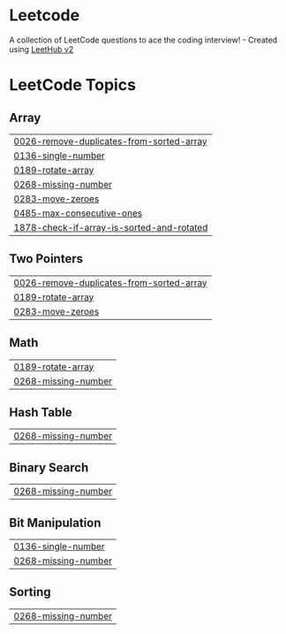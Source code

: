 # Leetcode
A collection of LeetCode questions to ace the coding interview! - Created using [LeetHub v2](https://github.com/arunbhardwaj/LeetHub-2.0)

<!---LeetCode Topics Start-->
# LeetCode Topics
## Array
|  |
| ------- |
| [0026-remove-duplicates-from-sorted-array](https://github.com/chirag132002/Leetcode/tree/master/0026-remove-duplicates-from-sorted-array) |
| [0136-single-number](https://github.com/chirag132002/Leetcode/tree/master/0136-single-number) |
| [0189-rotate-array](https://github.com/chirag132002/Leetcode/tree/master/0189-rotate-array) |
| [0268-missing-number](https://github.com/chirag132002/Leetcode/tree/master/0268-missing-number) |
| [0283-move-zeroes](https://github.com/chirag132002/Leetcode/tree/master/0283-move-zeroes) |
| [0485-max-consecutive-ones](https://github.com/chirag132002/Leetcode/tree/master/0485-max-consecutive-ones) |
| [1878-check-if-array-is-sorted-and-rotated](https://github.com/chirag132002/Leetcode/tree/master/1878-check-if-array-is-sorted-and-rotated) |
## Two Pointers
|  |
| ------- |
| [0026-remove-duplicates-from-sorted-array](https://github.com/chirag132002/Leetcode/tree/master/0026-remove-duplicates-from-sorted-array) |
| [0189-rotate-array](https://github.com/chirag132002/Leetcode/tree/master/0189-rotate-array) |
| [0283-move-zeroes](https://github.com/chirag132002/Leetcode/tree/master/0283-move-zeroes) |
## Math
|  |
| ------- |
| [0189-rotate-array](https://github.com/chirag132002/Leetcode/tree/master/0189-rotate-array) |
| [0268-missing-number](https://github.com/chirag132002/Leetcode/tree/master/0268-missing-number) |
## Hash Table
|  |
| ------- |
| [0268-missing-number](https://github.com/chirag132002/Leetcode/tree/master/0268-missing-number) |
## Binary Search
|  |
| ------- |
| [0268-missing-number](https://github.com/chirag132002/Leetcode/tree/master/0268-missing-number) |
## Bit Manipulation
|  |
| ------- |
| [0136-single-number](https://github.com/chirag132002/Leetcode/tree/master/0136-single-number) |
| [0268-missing-number](https://github.com/chirag132002/Leetcode/tree/master/0268-missing-number) |
## Sorting
|  |
| ------- |
| [0268-missing-number](https://github.com/chirag132002/Leetcode/tree/master/0268-missing-number) |
<!---LeetCode Topics End-->